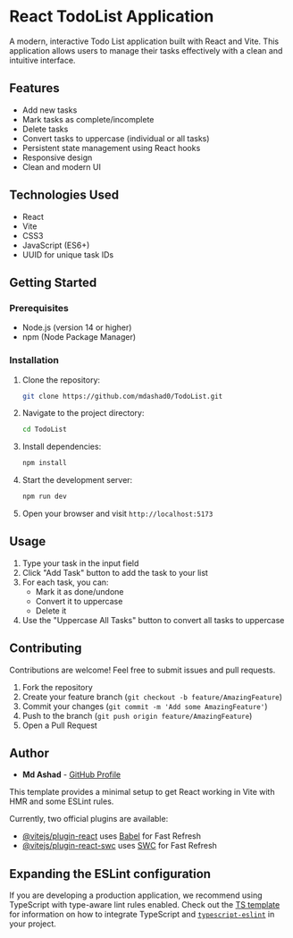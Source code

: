 # React TodoList Application

A modern, interactive Todo List application built with React and Vite. This application allows users to manage their tasks effectively with a clean and intuitive interface.

## Features

- Add new tasks
- Mark tasks as complete/incomplete
- Delete tasks
- Convert tasks to uppercase (individual or all tasks)
- Persistent state management using React hooks
- Responsive design
- Clean and modern UI

## Technologies Used

- React
- Vite
- CSS3
- JavaScript (ES6+)
- UUID for unique task IDs

## Getting Started

### Prerequisites

- Node.js (version 14 or higher)
- npm (Node Package Manager)

### Installation

1. Clone the repository:
   ```bash
   git clone https://github.com/mdashad0/TodoList.git
   ```

2. Navigate to the project directory:
   ```bash
   cd TodoList
   ```

3. Install dependencies:
   ```bash
   npm install
   ```

4. Start the development server:
   ```bash
   npm run dev
   ```

5. Open your browser and visit `http://localhost:5173`

## Usage

1. Type your task in the input field
2. Click "Add Task" button to add the task to your list
3. For each task, you can:
   - Mark it as done/undone
   - Convert it to uppercase
   - Delete it
4. Use the "Uppercase All Tasks" button to convert all tasks to uppercase

## Contributing

Contributions are welcome! Feel free to submit issues and pull requests.

1. Fork the repository
2. Create your feature branch (`git checkout -b feature/AmazingFeature`)
3. Commit your changes (`git commit -m 'Add some AmazingFeature'`)
4. Push to the branch (`git push origin feature/AmazingFeature`)
5. Open a Pull Request


## Author

- **Md Ashad** - [GitHub Profile](https://github.com/mdashad0)

This template provides a minimal setup to get React working in Vite with HMR and some ESLint rules.

Currently, two official plugins are available:

- [@vitejs/plugin-react](https://github.com/vitejs/vite-plugin-react/blob/main/packages/plugin-react) uses [Babel](https://babeljs.io/) for Fast Refresh
- [@vitejs/plugin-react-swc](https://github.com/vitejs/vite-plugin-react/blob/main/packages/plugin-react-swc) uses [SWC](https://swc.rs/) for Fast Refresh

## Expanding the ESLint configuration

If you are developing a production application, we recommend using TypeScript with type-aware lint rules enabled. Check out the [TS template](https://github.com/vitejs/vite/tree/main/packages/create-vite/template-react-ts) for information on how to integrate TypeScript and [`typescript-eslint`](https://typescript-eslint.io) in your project.
